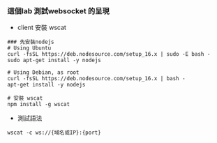 ### 這個lab 測試websocket 的呈現
- client 安裝 wscat
```
### 先安裝nodejs
# Using Ubuntu
curl -fsSL https://deb.nodesource.com/setup_16.x | sudo -E bash -
sudo apt-get install -y nodejs

# Using Debian, as root
curl -fsSL https://deb.nodesource.com/setup_16.x | bash -
apt-get install -y nodejs

# 安裝 wscat
npm install -g wscat

```
- 測試語法
```
wscat -c ws://{域名或IP}:{port}
```

